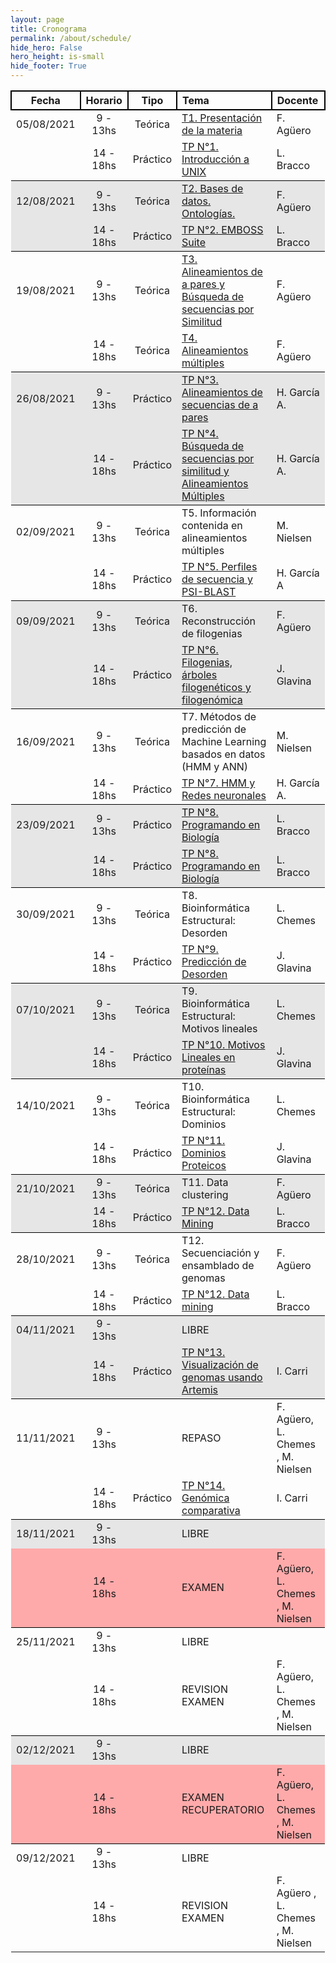 ```yaml
---
layout: page
title: Cronograma
permalink: /about/schedule/
hide_hero: False
hero_height: is-small
hide_footer: True
---
```


<style>
    .table td {
        max-width:500px;
    }

    .content table th{
        background: #dedede;
    }

    .table thead th {
        border: 2px solid black
    }

    .table tr:nth-child(3) { background: #e6e6e6ff; }
    .table tr:nth-child(4) { background: #e6e6e6ff; }
    .table tr:nth-child(3) { border-top: 1.5px solid black; }
    .table tr:nth-child(4) { border-bottom: 1.5px solid black; }

    .table tr:nth-child(7) { background: #e6e6e6ff; }
    .table tr:nth-child(8) { background: #e6e6e6ff; }
    .table tr:nth-child(7) { border-top: 1.5px solid black; }
    .table tr:nth-child(8) { border-bottom: 1.5px solid black; }

    .table tr:nth-child(11) { background: #e6e6e6ff; }
    .table tr:nth-child(12) { background: #e6e6e6ff; }
    .table tr:nth-child(11) { border-top: 1.5px solid black; }
    .table tr:nth-child(12) { border-bottom: 1.5px solid black; }

    .table tr:nth-child(15) { background: #e6e6e6ff; }
    .table tr:nth-child(16) { background: #e6e6e6ff; }
    .table tr:nth-child(15) { border-top: 1.5px solid black; }
    .table tr:nth-child(16) { border-bottom: 1.5px solid black; }

    .table tr:nth-child(19) { background: #e6e6e6ff; }
    .table tr:nth-child(20) { background: #e6e6e6ff; }
    .table tr:nth-child(19) { border-top: 1.5px solid black; }
    .table tr:nth-child(20) { border-bottom: 1.5px solid black; }

    .table tr:nth-child(23) { background: #e6e6e6ff; }
    .table tr:nth-child(24) { background: #e6e6e6ff; }
    .table tr:nth-child(23) { border-top: 1.5px solid black; }
    .table tr:nth-child(24) { border-bottom: 1.5px solid black; }

    .table tr:nth-child(27) { background: #e6e6e6ff; }
    .table tr:nth-child(28) { background: #e6e6e6ff; }
    .table tr:nth-child(27) { border-top: 1.5px solid black; }
    .table tr:nth-child(28) { border-bottom: 1.5px solid black; }

    .table tr:nth-child(31) { background: #e6e6e6ff; }
    .table tr:nth-child(32) { background: #ffaaaaff; }
    .table tr:nth-child(31) { border-top: 1.5px solid black; }
    .table tr:nth-child(32) { border-bottom: 1.5px solid black; }

    .table tr:nth-child(35) { background: #e6e6e6ff; }
    .table tr:nth-child(36) { background: #ffaaaaff; }
    .table tr:nth-child(35) { border-top: 1.5px solid black; }
    .table tr:nth-child(36) { border-bottom: 1.5px solid black; }

</style>

<div class="table">

|**Fecha** |   **Horario**   |  **Tipo**    |   **Tema**	|   **Docente** |
|:-------:|:-----------:|:-----------:|:-----------|:-----------|
|05/08/2021 |  9 - 13hs| Teórica | [T1. Presentación de la materia](/introduccion-bioinformatica/teoricas/teorica1/) | F. Agüero |
|           | 14 - 18hs| Práctico| [TP N°1. Introducción a UNIX](/introduccion-bioinformatica/TPs/Unix/)	| L. Bracco |
|12/08/2021 |  9 - 13hs| Teórica |	[T2. Bases de datos. Ontologías.](/introduccion-bioinformatica/teoricas/teorica2/)	| F. Agüero |
|           | 14 - 18hs| Práctico| [TP N°2. EMBOSS Suite](/introduccion-bioinformatica/TPs/EMBOSS/) | L. Bracco |
|19/08/2021 |  9 - 13hs| Teórica |	[T3. Alineamientos de a pares y Búsqueda de secuencias por Similitud](/introduccion-bioinformatica/teoricas/teorica3/) |	F. Agüero |
|           | 14 - 18hs| Teórica |	[T4. Alineamientos múltiples](/introduccion-bioinformatica/teoricas/teorica4/)	| F. Agüero |
|26/08/2021 |  9 - 13hs| Práctico |	[TP N°3. Alineamientos de secuencias de a pares](/introduccion-bioinformatica/TPs/alineamiento_pares/) | H. García A. |
|           | 14 - 18hs| Práctico |	[TP N°4. Búsqueda de secuencias por similitud y Alineamientos Múltiples](/introduccion-bioinformatica/TPs/busqueda_secuencias/) | H. García A. |
|02/09/2021 |  9 - 13hs| Teórica |	T5. Información contenida en alineamientos múltiples |	M. Nielsen |
|           | 14 - 18hs| Práctico |	[TP N°5. Perfiles de secuencia y PSI-BLAST](/introduccion-bioinformatica/TPs/PSI-BLAST/) |	H. García A |
|09/09/2021 |  9 - 13hs| Teórica | T6. Reconstrucción de filogenias	| F. Agüero |
|           | 14 - 18hs| Práctico |	[TP N°6. Filogenias, árboles filogenéticos y filogenómica](/introduccion-bioinformatica/TPs/Filogenia/) |	J. Glavina |
|16/09/2021 |  9 - 13hs| Teórica |	T7. Métodos de predicción de Machine Learning basados en datos (HMM y ANN)	 | M. Nielsen |
|           | 14 - 18hs| Práctico |	[TP N°7. HMM y Redes neuronales](/introduccion-bioinformatica/TPs/HMM-ANN/)	| H. García A. | 
|23/09/2021 |  9 - 13hs| Práctico |	[TP N°8. Programando en Biología](/introduccion-bioinformatica/TPs/IntroR/)	| L. Bracco |
|           | 14 - 18hs| Práctico |	[TP N°8. Programando en Biología](/introduccion-bioinformatica/TPs/IntroR/)	| L. Bracco |
|30/09/2021 |  9 - 13hs| Teórica |	T8. Bioinformática Estructural: Desorden |	L. Chemes |
|           | 14 - 18hs| Práctico |	[TP N°9. Predicción de Desorden](/introduccion-bioinformatica/TPs/Regiones-flexibles/)	| J. Glavina |
|07/10/2021 |  9 - 13hs | Teórica |	T9. Bioinformática Estructural:  Motivos lineales |	L. Chemes |
|           | 14 - 18hs| Práctico |	[TP N°10. Motivos Lineales en proteínas](/introduccion-bioinformatica/TPs/Motivos_Lineales/) |	J. Glavina |
|14/10/2021 |  9 - 13hs| Teórica |	T10. Bioinformática Estructural: Dominios |	L. Chemes |
|           | 14 - 18hs| Práctico | [TP N°11. Dominios Proteicos](/introduccion-bioinformatica/TPs/Modelado_Por_Homologia) |	J. Glavina |
|21/10/2021 |  9 - 13hs| Teórica |	T11. Data clustering	| F. Agüero |
|           | 14 - 18hs| Práctico |	[TP N°12. Data Mining](/introduccion-bioinformatica/TPs/DataMining/)	| L. Bracco |
|28/10/2021 |  9 - 13hs| Teórica | T12. Secuenciación y ensamblado de genomas |	F. Agüero |
|           | 14 - 18hs| Práctico |	[TP N°12. Data mining](/introduccion-bioinformatica/TPs/DataMining/)    | L. Bracco |
|04/11/2021 |  9 - 13hs|          | LIBRE                            |           |
|           | 14 - 18hs| Práctico |	[TP N°13. Visualización de genomas usando Artemis](/introduccion-bioinformatica/TPs/artemis/) |	I. Carri |
|11/11/2021 |  9 - 13hs|          |	REPASO	                         |F. Agüero, L. Chemes , M. Nielsen |
|           | 14 - 18hs| Práctico |	[TP N°14. Genómica comparativa](/introduccion-bioinformatica/TPs/Genomica-Comparativa/) |	I. Carri |
|18/11/2021 |  9 - 13hs|          | LIBRE ||	
|       	| 14 - 18hs|          |	EXAMEN	                         |F. Agüero, L. Chemes , M. Nielsen |
|25/11/2021 |  9 - 13hs|          | LIBRE                            |           |
|           | 14 - 18hs|          |	REVISION EXAMEN                  |F. Agüero, L. Chemes , M. Nielsen |
|02/12/2021 |  9 - 13hs|          | LIBRE                            |           |
|           | 14 - 18hs|          |	EXAMEN RECUPERATORIO             |F. Agüero, L. Chemes , M. Nielsen |
|09/12/2021 |  9 - 13hs|          | LIBRE                            |           |
|           | 14 - 18hs|          |	REVISION EXAMEN                  |F. Agüero , L. Chemes , M. Nielsen |

</div>